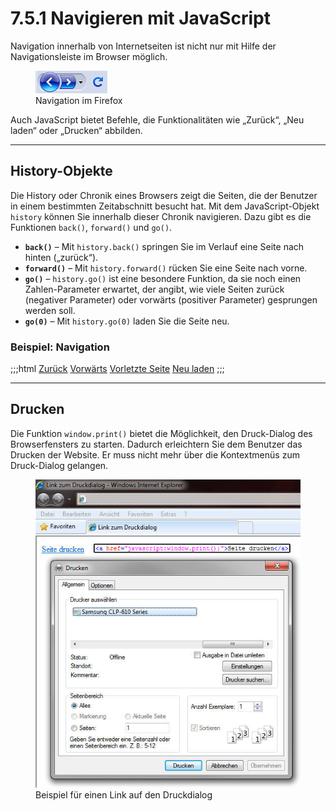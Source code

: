 # 7.5.1 Navigieren mit JavaScript

Navigation innerhalb von Internetseiten ist nicht nur mit Hilfe der Navigationsleiste im Browser möglich.

<figure>
  <img src="media/5_4_screenshot_navigation.jpg" alt="Navigation im Firefox">
  <figcaption>Navigation im Firefox</figcaption>
</figure>

Auch JavaScript bietet Befehle, die Funktionalitäten wie „Zurück“, „Neu laden“ oder „Drucken“ abbilden.

---

## History-Objekte

Die History oder Chronik eines Browsers zeigt die Seiten, die der Benutzer in einem bestimmten Zeitabschnitt besucht hat. Mit dem JavaScript-Objekt `history` können Sie innerhalb dieser Chronik navigieren. Dazu gibt es die Funktionen `back()`, `forward()` und `go()`.

- **`back()`** – Mit `history.back()` springen Sie im Verlauf eine Seite nach hinten („zurück“).
- **`forward()`** – Mit `history.forward()` rücken Sie eine Seite nach vorne.
- **`go()`** – `history.go()` ist eine besondere Funktion, da sie noch einen Zahlen-Parameter erwartet, der angibt, wie viele Seiten zurück (negativer Parameter) oder vorwärts (positiver Parameter) gesprungen werden soll.
- **`go(0)`** – Mit `history.go(0)` laden Sie die Seite neu.

### Beispiel: Navigation
;;;html
<a href="javascript:history.back()">Zurück</a>
<a href="javascript:history.forward()">Vorwärts</a>
<a href="javascript:history.go(-2)">Vorletzte Seite</a>
<a href="javascript:history.go(0)">Neu laden</a>
;;;

---

## Drucken

Die Funktion `window.print()` bietet die Möglichkeit, den Druck-Dialog des Browserfensters zu starten. Dadurch erleichtern Sie dem Benutzer das Drucken der Website. Er muss nicht mehr über die Kontextmenüs zum Druck-Dialog gelangen.

<figure>
  <img src="media/5_4_screenshot_druckdialog.jpg" alt="Beispiel für einen Link auf den Druckdialog">
  <figcaption>Beispiel für einen Link auf den Druckdialog</figcaption>
</figure>
